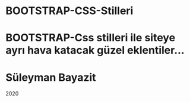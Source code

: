 # BOOTSTRAP-CSS-Stilleri
# BOOTSTRAP-Css stilleri ile siteye ayrı hava katacak güzel eklentiler...
# Süleyman Bayazit
2020
